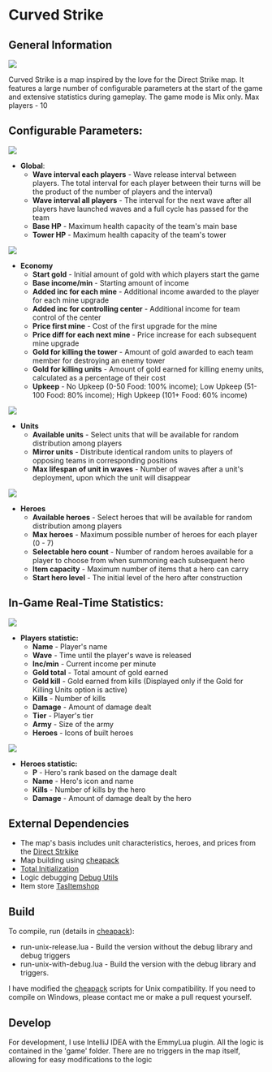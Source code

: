 # Curved Strike

## General Information

![](images/logo.png)

Curved Strike is a map inspired by the love for the Direct Strike map. It features a large number of configurable parameters at the start of the game and extensive statistics during gameplay. The game mode is Mix only. Маx players - 10

## Configurable Parameters:
![](images/general.png)
- **Global**:
   - **Wave interval each players** - Wave release interval between players. The total interval for each player between their turns will be the product of the number of players and the interval)
   - **Wave interval all players** - The interval for the next wave after all players have launched waves and a full cycle has passed for the team
   - **Base HP** - Maximum health capacity of the team's main base
   - **Tower HP** - Maximum health capacity of the team's tower

![](images/economy.png)
- **Economy**
   - **Start gold** - Initial amount of gold with which players start the game
   - **Base income/min** - Starting amount of income
   - **Added inc for each mine** - Additional income awarded to the player for each mine upgrade
   - **Added inc for controlling center** - Additional income for team control of the center
   - **Price first mine** - Cost of the first upgrade for the mine
   - **Price diff for each next mine** - Price increase for each subsequent mine upgrade
   - **Gold for killing the tower** - Amount of gold awarded to each team member for destroying an enemy tower
   - **Gold for killing units** - Amount of gold earned for killing enemy units, calculated as a percentage of their cost
   - **Upkeep** - No Upkeep (0-50 Food: 100% income); Low Upkeep (51-100 Food: 80% income); High Upkeep (101+ Food: 60% income)

![](images/units.png)
- **Units**
   - **Available units** - Select units that will be available for random distribution among players
   - **Mirror units** - Distribute identical random units to players of opposing teams in corresponding positions
   - **Max lifespan of unit in waves** - Number of waves after a unit's deployment, upon which the unit will disappear

![](images/heroes.png)
- **Heroes**
   - **Available heroes** - Select heroes that will be available for random distribution among players
   - **Max heroes** - Maximum possible number of heroes for each player (0 - 7)
   - **Selectable hero count** - Number of random heroes available for a player to choose from when summoning each subsequent hero
   - **Item capacity** - Maximum number of items that a hero can carry
   - **Start hero level** - The initial level of the hero after construction
 
## In-Game Real-Time Statistics:
![](images/players_panel.png)
- **Players statistic:**
   - **Name** - Player's name
   - **Wave** - Time until the player's wave is released
   - **Inc/min** - Current income per minute
   - **Gold total** - Total amount of gold earned
   - **Gold kill** - Gold earned from kills (Displayed only if the Gold for Killing Units option is active)
   - **Kills** - Number of kills
   - **Damage** - Amount of damage dealt
   - **Tier** - Player's tier
   - **Army** - Size of the army
   - **Heroes** - Icons of built heroes

![](images/heroes_panel.png)
- **Heroes statistic:**
   - **P** - Hero's rank based on the damage dealt
   - **Name** - Hero's icon and name
   - **Kills** - Number of kills by the hero
   - **Damage** - Amount of damage dealt by the hero

## External Dependencies

- The map's basis includes unit characteristics, heroes, and prices from the [Direct Strkike](https://www.hiveworkshop.com/threads/direct-strike-reforged-open-source.335961/)
- Map building using [cheapack](https://github.com/nazarpunk/cheapack)
- [Total Initialization](https://www.hiveworkshop.com/threads/total-initialization.317099/)
- Logic debugging [Debug Utils](https://www.hiveworkshop.com/threads/debug-utils-ingame-console-etc.330758/)
- Item store [TasItemshop](https://www.hiveworkshop.com/threads/tasitemshop.328382/)


## Build

To compile, run (details in [cheapack](https://github.com/nazarpunk/cheapack)):
- run-unix-release.lua - Build the version without the debug library and debug triggers
- run-unix-with-debug.lua - Build the version with the debug library and triggers.

I have modified the [cheapack](https://github.com/nazarpunk/cheapack) scripts for Unix compatibility. If you need to compile on Windows, please contact me or make a pull request yourself.

## Develop

For development, I use IntelliJ IDEA with the EmmyLua plugin. All the logic is contained in the 'game' folder. There are no triggers in the map itself, allowing for easy modifications to the logic


